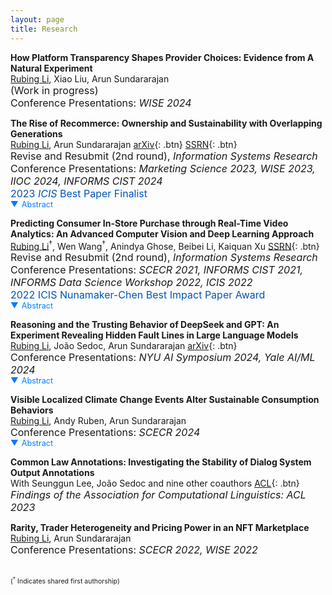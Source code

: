 ```yaml
---
layout: page
title: Research
---
```


<style>
/* Abstract Link Styling */
.abstract-link {
    color: #007BFF;
    cursor: pointer;
    text-decoration: none;
    font-size: 0.9em;
    display: flex;
    align-items: center;
}

.abstract-link:hover {
    color: #0056b3;
}

/* Triangle Icon Styling */
.triangle {
    margin-right: 5px;
    transition: transform 0.3s ease;
}

/* Abstract Content Styling */
.abstract-content {
    display: none;
    margin-top: 10px;
    padding: 10px;
    border-left: 3px solid #007BFF;
    background-color: #f9f9f9;
    font-size: 0.9em;
    border-radius: 5px;
}

</style>


**How  Platform Transparency Shapes Provider Choices: Evidence from A Natural Experiment**  
<u>Rubing Li</u>, Xiao Liu, Arun Sundararajan
<br><span style="font-size: 16px;">(Work in progress)</span>
<br><span style="font-size: 16px;">Conference Presentations: <em>WISE 2024</em></span>


**The Rise of Recommerce: Ownership and Sustainability with Overlapping Generations**  
<u>Rubing Li</u>, Arun Sundararajan  [arXiv](https://arxiv.org/abs/2405.09023){: .btn} [SSRN](https://papers.ssrn.com/sol3/papers.cfm?abstract_id=4827707){: .btn}
<br><span style="font-size: 16px;"> Revise and Resubmit (2nd round), <em>Information Systems Research</em></span>
<br><span style="font-size: 16px;">Conference Presentations: <em>Marketing Science 2023, WISE 2023, IIOC 2024, INFORMS CIST 2024</em></span>
<br><span style="font-size: 16px;color:#0056b3">2023 <em>ICIS</em> Best Paper Finalist </span>
<span class="abstract-link" onclick="toggleAbstract('abstract1', this)">
    <span class="triangle">▼</span> Abstract
</span>
<div id="abstract1" class="abstract-content">
   The emergence of the branded recommerce channel — digitally enabled and branded marketplaces that facilitate purchasing pre-owned items directly from a manufacturer’s e-commerce site — leads to new variants of classic IS and economic questions relating to secondary markets. Such branded recommerce is increasingly platform-enabled, creating opportunities for greater sustainability and stronger brand experience control but posing a greater risk of cannibalization of the sales of new items. We model the effects that the sales of pre-owned items have on market segmentation and product durability choices for a monopolist facing heterogeneous customers, contrasting outcomes when the trade of pre-owned goods takes place through a third-party marketplace with outcomes under branded recommerce. We show that the direct revenue benefits of branded recommerce are not their primary source of value to the monopolist, and rather, there are three indirect effects that alter profits and sustainability. Product durability increases, a seller finds it optimal to forgo marketplace fees altogether, and there are greater seller incentives to lower the quality uncertainty associated with pre-owned items. We establish these results for a simple two-period model as well as developing a new infinite horizon model with overlapping generations. Our paper sheds new insight into this emerging digital channel phenomenon, underscoring the importance of recommerce platforms in aligning seller profits with sustainability goals.
</div>

**Predicting Consumer In-Store Purchase through Real-Time Video Analytics: An Advanced Computer Vision and Deep Learning Approach**  
<u>Rubing Li</u><sup>†</sup>, Wen Wang<sup>†</sup>, Anindya Ghose, Beibei Li, Kaiquan Xu [SSRN](https://papers.ssrn.com/sol3/papers.cfm?abstract_id=4513385){: .btn}
<br><span style="font-size: 16px;"> Revise and Resubmit (2nd round), <em>Information Systems Research</em></span>
<br><span style="font-size: 16px;">Conference Presentations: <em>SCECR 2021, INFORMS CIST 2021, INFORMS Data Science Workshop 2022, ICIS 2022</em></span>
<br><span style="font-size: 16px;color:#0056b3">2022 ICIS Nunamaker-Chen Best Impact Paper Award</span>
<span class="abstract-link" onclick="toggleAbstract('abstract3', this)">
    <span class="triangle">▼</span> Abstract
</span>
<div id="abstract3" class="abstract-content">
This study introduces a novel, theory-driven video analytics framework to predict purchase decisions in offline retail settings using consumer shopping video data. Our framework addresses four key challenges in offline consumer purchase prediction: (1) capturing real-time behavior, (2) enabling scalability and automation, (3) integrating multi-dimensional data, and (4) preserving the organic nature of consumer behavior without disrupting the shopping experience. To accomplish this, we combine Person Re-identification (Re-ID) technology, which tracks individuals across multiple cameras, with GPS-like trajectory reconstruction, Vision-Language Models (VLMs), and pose estimation to extract theory-driven, real-time shopping behavior features from video data. Our feature set captures a comprehensive range of real-time spatial-temporal trajectory details, including movement speed and path complexity; product interaction features, such as physical touch, item pickup, and visual engagement; body pose and movement indicators, like hand positioning and head orientation; and facial dynamics and eye gaze—offering a holistic perspective on in-store behavior and decision-making. Using deep learning models, specifically transformers, our framework predicts consumer purchase decisions from real-time video features. Extensive experiments demonstrate that it significantly outperforms benchmark models, proving the predictive strength of real-time video data for offline purchase forecasting. We also conduct interpretability analyses to reveal key factors driving model performance, offering marketers actionable insights to refine strategies. To showcase practical applications, we demonstrate various decision-support use cases, including consumer segmentation and real-time intent analysis, which distinguish patterns between purchasers and non-purchasers throughout the shopping journey. Additionally, our framework enables personalized, real-time targeting, with simulations showing a 15.8% profit increase over non-targeted approaches and a 7.51% gain over static targeting strategies. Overall, our proposed framework equips retailers with a powerful tool for predicting real-time purchase decisions and enhancing offline marketing effectiveness.
</div>

**Reasoning and the Trusting Behavior of DeepSeek and GPT: An Experiment Revealing Hidden Fault Lines in Large Language Models**  
<u>Rubing Li</u>, João Sedoc, Arun Sundararajan   [arXiv](https://arxiv.org/pdf/2502.12825){: .btn}  
<span style="font-size: 16px;">Conference Presentations: <em>NYU AI Symposium 2024, Yale AI/ML 2024</em></span>
<span class="abstract-link" onclick="toggleAbstract('abstract4', this)">
    <span class="triangle">▼</span> Abstract
</span>
<div id="abstract4" class="abstract-content">

When encountering increasingly frequent performance improvements or cost reductions from a new large language model (LLM), developers of applications leveraging LLMs must decide whether to take advantage of these improvements or stay with older tried-and-tested models. Low perceived switching frictions can lead to choices that do not consider more subtle behavior changes that the transition may induce. Our experiments use a popular game-theoretic behavioral economics model of trust to show stark differences in the trusting behavior of OpenAI’s and DeepSeek’s models. We highlight a collapse in the economic trust behavior of the o1-mini and o3-mini models as they reconcile profit-maximizing and risk- seeking with future returns from trust, and contrast it with DeepSeek’s more sophisticated and profitable trusting behavior that stems from an ability to incorporate deeper concepts like forward planning and theory-of-mind. As LLMs form the basis for high-stakes commercial systems, our results highlight the perils of relying on LLM performance benchmarks that are too narrowly defined and suggest that careful analysis of their hidden fault lines should be part of any organization’s AI strategy.

</div>

**Visible Localized Climate Change Events Alter Sustainable Consumption Behaviors**  
<u>Rubing Li</u>, Andy Ruben, Arun Sundararajan   
<span style="font-size: 16px;">Conference Presentations: <em>SCECR 2024</em></span>
<span class="abstract-link" onclick="toggleAbstract('abstract2', this)">
    <span class="triangle">▼</span> Abstract
</span>
<div id="abstract2" class="abstract-content">

As concerns about environmental and climate change rise, consumers increasingly include sustainability considerations in their consumption choices. We examine whether consumers may be affected by the growing visible evidence of climate change that, rather than being distant, is geographically proximal to a consumer and has a direct effect on their lives. We focus on a single natural experiment — the “Mosquito Fire,” — the largest wildfire in California in 2022 that lasted from September 6, 2022 to October 22, 2022. We use NOAA and EPA data to determine the extent to which each zip code in California, Oregon and Washington was “treated,” that is, the extent to which a consumer might have been visibly affected by the Mosquito fire on any given day during the event window. We obtain demand data about the demand and revenue associated with purchases of pre-owned items sold by a selected set of global apparel and accessory brands from Trove, a platform that powers the “branded recommerce” sites of a range of leading brands. These data are obtained at the zipcode level for CA, OR and WA, as well as for a matched sample of control zipcodes chosen from a set of states not affected by the Mosquito Fire or any other major climate-related local event during the event window. Our results establish that consumers in zipcodes exposed to the Mosquito Fire increased their purchasing of pre-owned items by economically significant levels (ranging from 5% to 18%) following the event, and that these effects persisted in the months following the event. We rule out a number of alternative explanations, and also report on a “face validity” experiment establishing that consumers exposed to localized climate change disasters subsequently display a measurable preference for purchasing pre-owned items. 

</div>

**Common Law Annotations: Investigating the Stability of Dialog System Output Annotations**  
With Seunggun Lee, João Sedoc and nine other coauthors [ACL](https://aclanthology.org/2023.findings-acl.780.pdf){: .btn}
<br><span style="font-size: 16px;"><em>Findings of the Association for Computational Linguistics: ACL 2023</em></span>


**Rarity, Trader Heterogeneity and Pricing Power in an NFT Marketplace**  
<u>Rubing Li</u>, Arun Sundararajan   
<span style="font-size: 16px;">Conference Presentations: <em>SCECR 2022, WISE 2022</em></span>




<br><span style="font-size: 0.75em;">(<sup>†</sup> Indicates shared first authorship)</span>


<script>
function toggleAbstract(id) {
    var abstract = document.getElementById(id);
    if (abstract.style.display === "none" || abstract.style.display === "") {
        abstract.style.display = "block";
    } else {
        abstract.style.display = "none";
    }
}
</script>


